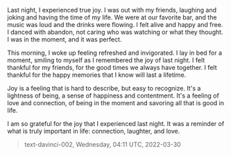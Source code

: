 

Last night, I experienced true joy. I was out with my friends, laughing and joking and having the time of my life. We were at our favorite bar, and the music was loud and the drinks were flowing. I felt alive and happy and free. I danced with abandon, not caring who was watching or what they thought. I was in the moment, and it was perfect.

This morning, I woke up feeling refreshed and invigorated. I lay in bed for a moment, smiling to myself as I remembered the joy of last night. I felt thankful for my friends, for the good times we always have together. I felt thankful for the happy memories that I know will last a lifetime.

Joy is a feeling that is hard to describe, but easy to recognize. It's a lightness of being, a sense of happiness and contentment. It's a feeling of love and connection, of being in the moment and savoring all that is good in life.

I am so grateful for the joy that I experienced last night. It was a reminder of what is truly important in life: connection, laughter, and love.

> text-davinci-002, Wednesday, 04:11 UTC, 2022-03-30
